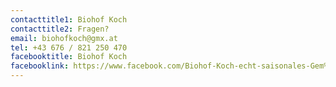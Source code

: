 ```yaml
---
contacttitle1: Biohof Koch
contacttitle2: Fragen?
email: biohofkoch@gmx.at
tel: +43 676 / 821 250 470
facebooktitle: Biohof Koch
facebooklink: https://www.facebook.com/Biohof-Koch-echt-saisonales-Gem%C3%BCse-aus-dem-Innviertel-108494664222849/
---
```

